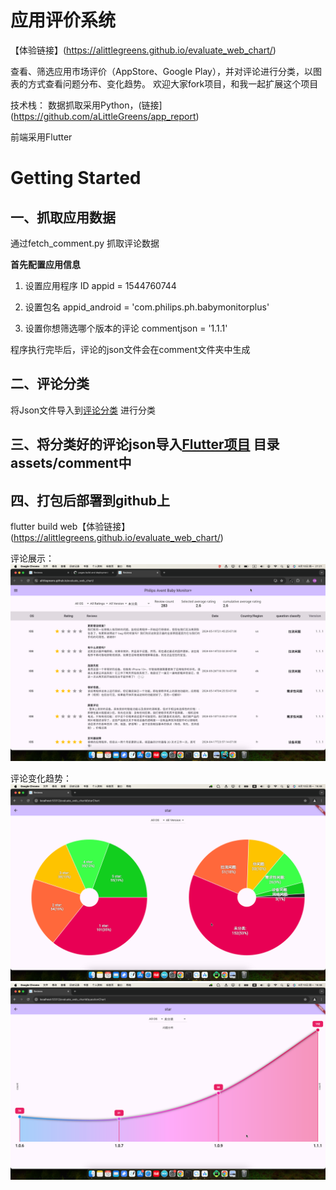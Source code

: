 # 应用评价系统

【体验链接】(https://alittlegreens.github.io/evaluate_web_chart/)

查看、筛选应用市场评价（AppStore、Google Play），并对评论进行分类，以图表的方式查看问题分布、变化趋势。
欢迎大家fork项目，和我一起扩展这个项目


技术栈：
数据抓取采用Python，(链接](https://github.com/aLittleGreens/app_report)

前端采用Flutter

# Getting Started
## 一、抓取应用数据
通过fetch_comment.py 抓取评论数据

**首先配置应用信息**

1. 设置应用程序 ID
appid = 1544760744

2. 设置包名
appid_android = 'com.philips.ph.babymonitorplus'

3. 设置你想筛选哪个版本的评论 commentjson = '1.1.1'

程序执行完毕后，评论的json文件会在comment文件夹中生成


## 二、评论分类
将Json文件导入到[评论分类](https://alittlegreens.github.io/app_report/#/) 进行分类


## 三、将分类好的评论json导入[Flutter项目](https://github.com/aLittleGreens/evaluate_app_chart) 目录assets/comment中

## 四、打包后部署到github上

flutter build web【体验链接】(https://alittlegreens.github.io/evaluate_web_chart/)




评论展示：![图片说明](https://github.com/aLittleGreens/evaluate_web_chart/blob/main/screenshot/1.png)

评论变化趋势：
![图片说明](https://github.com/aLittleGreens/evaluate_web_chart/blob/main/screenshot/2.png)
![图片说明](https://github.com/aLittleGreens/evaluate_web_chart/blob/main/screenshot/3.png)




